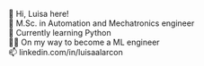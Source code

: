 👋 Hi, Luisa here!  
🦾 M.Sc. in Automation and Mechatronics engineer  
🐍 Currently learning Python  
👩‍💻 On my way to become a ML engineer  
📫 linkedin.com/in/luisaalarcon  

<!---
ludelaire/ludelaire is a ✨ special ✨ repository because its `README.md` (this file) appears on your GitHub profile.
You can click the Preview link to take a look at your changes.
--->

